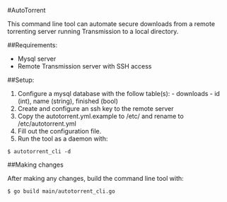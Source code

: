 #AutoTorrent

This command line tool can automate secure downloads from a remote torrenting server running Transmission to a local directory.

##Requirements:

- Mysql server
- Remote Transmission server with SSH access

##Setup:

1) Configure a mysql database with the follow table(s):
		- downloads
			- id (int), name (string), finished (bool)
2) Create and configure an ssh key to the remote server
3) Copy the autotorrent.yml.example to /etc/ and rename to /etc/autotorrent.yml
4) Fill out the configuration file.
5) Run the tool as a daemon with:
```
$ autotorrent_cli -d
```

##Making changes

After making any changes, build the command line tool with:
```
$ go build main/autotorrent_cli.go
```
